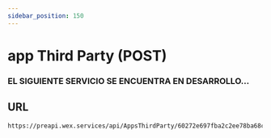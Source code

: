 ```yaml
---
sidebar_position: 150
---
```


# app Third Party (POST)

### EL SIGUIENTE SERVICIO SE ENCUENTRA EN DESARROLLO...

## URL

```url
https://preapi.wex.services/api/AppsThirdParty/60272e697fba2c2ee78ba68c
```